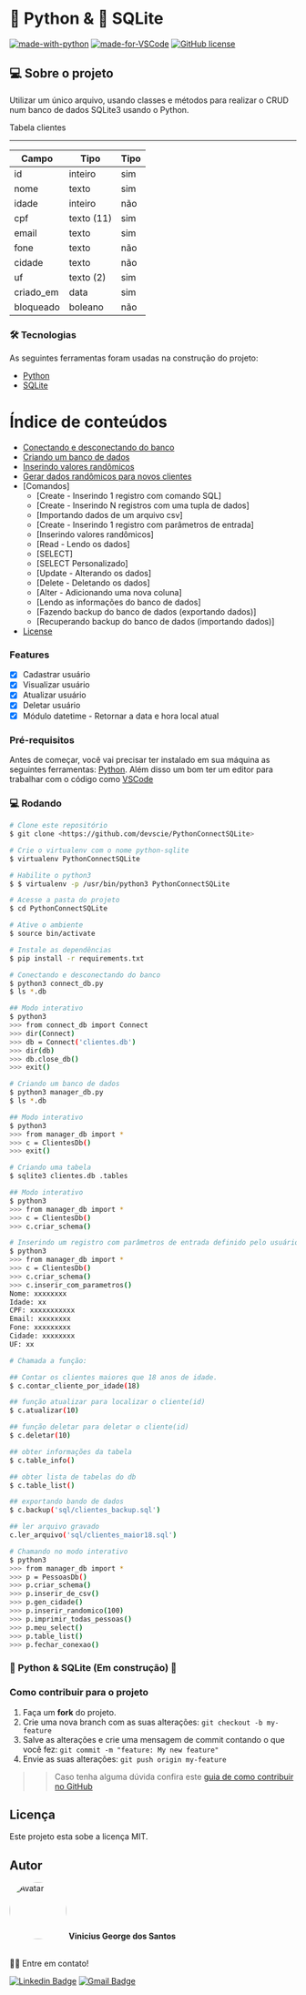 # 🐍 Python & 🎲 SQLite

[![made-with-python](https://img.shields.io/badge/Made%20with-Python-1f425f.svg)](https://www.python.org/)
[![made-for-VSCode](https://img.shields.io/badge/Made%20for-VSCode-1f425f.svg)](https://code.visualstudio.com/)
[![GitHub license](https://img.shields.io/github/license/devscie/PythonConnectDb)](https://github.com/devscie/PythonConnectDb/blob/master/LICENSE)

## 💻 Sobre o projeto

Utilizar um único arquivo, usando classes e métodos para realizar o CRUD num banco de dados SQLite3 usando o Python.

Tabela clientes
___

Campo     | Tipo       | Tipo
--------- | ---------- | ----------
id        | inteiro    | sim
nome      | texto      | sim
idade     | inteiro    | não
cpf       | texto (11) | sim
email     | texto      | sim
fone      | texto      | não
cidade    | texto      | não
uf        | texto (2)  | sim
criado_em | data       | sim
bloqueado | boleano    | não

### 🛠 Tecnologias

As seguintes ferramentas foram usadas na construção do projeto:

- [Python](https://www.python.org/)
- [SQLite](https://www.sqlite.org/)

Índice de conteúdos
=================
<!--ts-->
   * [Conectando e desconectando do banco](https://github.com/devscie/PythonConnectSQLite/blob/master/connect_db.py)
   * [Criando um banco de dados](https://github.com/devscie/PythonConnectSQLite/blob/master/manager_db.py)
   * [Inserindo valores randômicos](https://github.com/devscie/PythonConnectSQLite/blob/master/gen_random_values.py)
   * [Gerar dados randômicos para novos clientes](https://github.com/devscie/PythonConnectSQLite/blob/master/gen_csv.py)
   * [Comandos]
      * [Create - Inserindo 1 registro com comando SQL]
      * [Create - Inserindo N registros com uma tupla de dados]
      * [Importando dados de um arquivo csv]
      * [Create - Inserindo 1 registro com parâmetros de entrada]
      * [Inserindo valores randômicos]
      * [Read - Lendo os dados]
      * [SELECT]
      * [SELECT Personalizado]
      * [Update - Alterando os dados]
      * [Delete - Deletando os dados]
      * [Alter - Adicionando uma nova coluna]
      * [Lendo as informações do banco de dados]
      * [Fazendo backup do banco de dados (exportando dados)]
      * [Recuperando backup do banco de dados (importando dados)]
   * [License](https://github.com/devscie/PythonConnectSQLite/blob/master/LICENSE)
<!--te-->

### Features

- [x] Cadastrar usuário
- [x] Visualizar usuário
- [x] Atualizar usuário
- [x] Deletar usuário
- [x] Módulo datetime - Retornar a data e hora local atual

### Pré-requisitos

Antes de começar, você vai precisar ter instalado em sua máquina as seguintes ferramentas:
[Python](https://www.python.org/). 
Além disso um bom ter um editor para trabalhar com o código como [VSCode](https://code.visualstudio.com/)

### 💻 Rodando

```bash
# Clone este repositório
$ git clone <https://github.com/devscie/PythonConnectSQLite>

# Crie o virtualenv com o nome python-sqlite
$ virtualenv PythonConnectSQLite

# Habilite o python3
$ $ virtualenv -p /usr/bin/python3 PythonConnectSQLite

# Acesse a pasta do projeto
$ cd PythonConnectSQLite

# Ative o ambiente
$ source bin/activate

# Instale as dependências
$ pip install -r requirements.txt

# Conectando e desconectando do banco
$ python3 connect_db.py
$ ls *.db

## Modo interativo
$ python3
>>> from connect_db import Connect
>>> dir(Connect)
>>> db = Connect('clientes.db')
>>> dir(db)
>>> db.close_db()
>>> exit()

# Criando um banco de dados
$ python3 manager_db.py
$ ls *.db

## Modo interativo
$ python3
>>> from manager_db import *
>>> c = ClientesDb()
>>> exit()

# Criando uma tabela
$ sqlite3 clientes.db .tables

## Modo interativo
$ python3
>>> from manager_db import *
>>> c = ClientesDb()
>>> c.criar_schema()

# Inserindo um registro com parâmetros de entrada definido pelo usuário
$ python3
>>> from manager_db import *
>>> c = ClientesDb()
>>> c.criar_schema()
>>> c.inserir_com_parametros()
Nome: xxxxxxxx
Idade: xx
CPF: xxxxxxxxxxx
Email: xxxxxxxx
Fone: xxxxxxxxx
Cidade: xxxxxxxx
UF: xx

# Chamada a função:

## Contar os clientes maiores que 18 anos de idade.
$ c.contar_cliente_por_idade(18)

## função atualizar para localizar o cliente(id)
$ c.atualizar(10)

## função deletar para deletar o cliente(id)
$ c.deletar(10)

## obter informações da tabela
$ c.table_info()

## obter lista de tabelas do db
$ c.table_list()

## exportando bando de dados
$ c.backup('sql/clientes_backup.sql')

## ler arquivo gravado
c.ler_arquivo('sql/clientes_maior18.sql')

# Chamando no modo interativo
$ python3
>>> from manager_db import *
>>> p = PessoasDb()
>>> p.criar_schema()
>>> p.inserir_de_csv()
>>> p.gen_cidade()
>>> p.inserir_randomico(100)
>>> p.imprimir_todas_pessoas()
>>> p.meu_select()
>>> p.table_list()
>>> p.fechar_conexao()

```

###	🚧 Python & SQLite (Em construção) 🚧

### Como contribuir para o projeto

1. Faça um **fork** do projeto.
2. Crie uma nova branch com as suas alterações: `git checkout -b my-feature`
3. Salve as alterações e crie uma mensagem de commit contando o que você fez: `git commit -m "feature: My new feature"`
4. Envie as suas alterações: `git push origin my-feature`
>> Caso tenha alguma dúvida confira este [guia de como contribuir no GitHub](https://github.com/firstcontributions/first-contributions)


## Licença

Este projeto esta sobe a licença MIT.

## Autor

<img src="https://avatars3.githubusercontent.com/u/78492236" width="100px;" alt="Avatar" style="border-radius: 50%;">
<b>Vinicius George dos Santos</b>
<br /><br />

👋🏽 Entre em contato!

[![Linkedin Badge](https://img.shields.io/badge/-Vinicius-blue?style=flat-square&logo=Linkedin&logoColor=white&link=https://www.linkedin.com/in/vinicius-george-dos-santos-932b29167/)](https://www.linkedin.com/in/vinicius-george-dos-santos-932b29167/) 
[![Gmail Badge](https://img.shields.io/badge/-devscient@gmail.com-c14438?style=flat-square&logo=Gmail&logoColor=white&link=mailto:devscient@gmail.com)](mailto:devscient@gmail.com)
